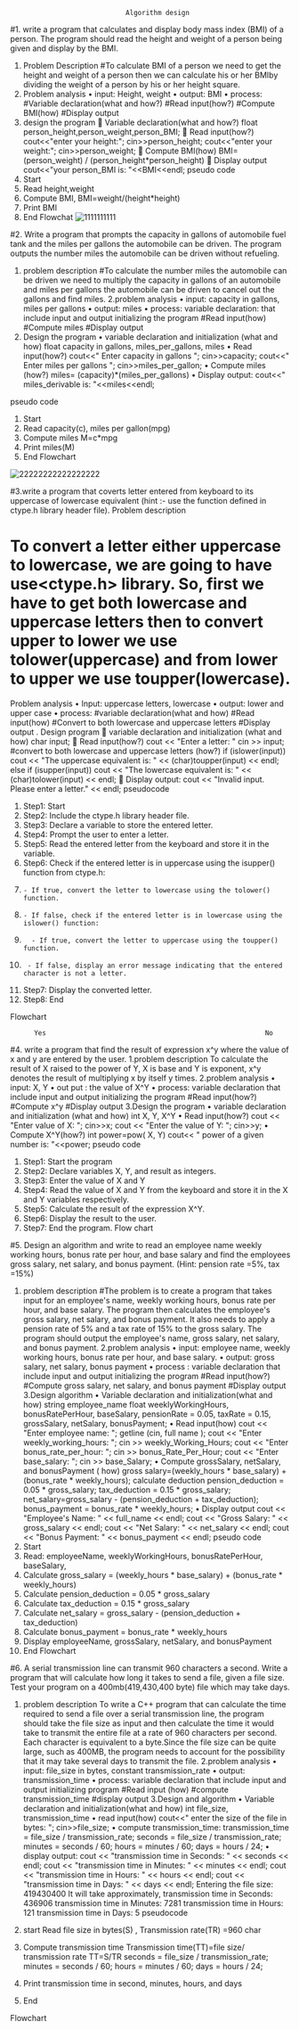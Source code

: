                                  Algorithm design
#1. write a program that calculates and display body mass index (BMI) of a person. The program should read the height and weight of a person being given and display by the BMI.
1. Problem Description
#To calculate BMI of a person we need to get the height and weight of a person then we can calculate his or her BMIby dividing the weight of a person by his or her height square.
2. Problem analysis
•	input: Height, weight
•	output: BMI
•	process:
#Variable declaration(what and how?)
#Read input(how?)
#Compute BMI(how)
#Display output
3. design the program
	Variable declaration(what and how?)
float person_height,person_weight,person_BMI;
	Read input(how?)
cout<<"enter your height:";
cin>>person_height;
cout<<"enter your weight:";
cin>>person_weight;
	Compute BMI(how)
BMI= (person_weight) / (person_height*person_height)
	Display output
cout<<"your person_BMI is: "<<BMI<<endl;
                         pseudo code
1.	Start 
2.	Read height,weight
3.	Compute BMI, BMI=weight/(height*height)
4.	Print BMI
5.	End
        Flowchat
![1111111111](https://github.com/SWEG-2015EC-Batch/Coding-Geeks/assets/149225623/b279244d-694e-4851-b239-4d5dcfa58c66)



#2. Write a program that prompts the capacity in gallons of automobile fuel tank and the miles per gallons the automobile can be driven. The program outputs the number miles the automobile can be driven without refueling.
1. problem description 
#To calculate the number miles the automobile can be driven we need to multiply the capacity in gallons of an automobile and miles per gallons the automobile can be driven to cancel out the gallons and find miles.
2.problem analysis
•	input: capacity in gallons, miles per gallons
•	output: miles
•	process: 
variable declaration: that include input and output
initializing the program
#Read input(how)
#Compute miles
#Display output
3. Design the program
•	variable declaration and initialization (what and how)
float  capacity in gallons, miles_per_gallons, miles
•	Read input(how?)
cout<<" Enter capacity in gallons ";
cin>>capacity;
cout<<" Enter miles per gallons ";
cin>>miles_per_gallon;
•	Compute miles (how?)
miles= (capacity)*(miles_per_gallons)
•	Display output:
cout<<" miles_derivable is: "<<miles<<endl;

pseudo code
1.	Start
2.	Read capacity(c), miles per gallon(mpg)
3.	Compute miles M=c*mpg
4.	Print miles(M)
5.	End
           Flowchart
        
![22222222222222222](https://github.com/SWEG-2015EC-Batch/Coding-Geeks/assets/149225623/3d881a66-f6c9-4b39-8191-ab5966ec8a90)



#3.write a program that coverts  letter entered from keyboard to its uppercase of lowercase equivalent (hint :- use the function defined in ctype.h library header file).
Problem description 
# To convert a letter either uppercase to lowercase, we are going to have use<ctype.h> library. So, first we have to get both lowercase and uppercase letters then to convert upper to lower we use tolower(uppercase) and from lower to upper we use toupper(lowercase). 
 Problem analysis 
•	Input: uppercase letters, lowercase
•	output: lower and upper case
•	process: 
#variable declaration(what and how)
#Read input(how)
#Convert to both lowercase and uppercase letters
#Display output
. Design program
	variable declaration and initialization (what and how)
char input;
	Read input(how?)
 cout << "Enter a letter: "
 cin >> input;
#convert to both lowercase and uppercase letters (how?)
if (islower(input)) 
 cout << "The uppercase equivalent is: " << (char)toupper(input) << endl;
  else if (isupper(input)) 
   cout << "The lowercase equivalent is: " << (char)tolower(input) << endl;
	Display output:
  cout << "Invalid input. Please enter a letter." << endl;
    pseudocode
1.	Step1: Start
2.	Step2: Include the ctype.h library header file.
3.	Step3: Declare a variable to store the entered letter.
4.	Step4: Prompt the user to enter a letter.
5.	Step5: Read the entered letter from the keyboard and store it in the variable.
6.	Step6: Check if the entered letter is in uppercase using the isupper() function from ctype.h:
7.	   - If true, convert the letter to lowercase using the tolower() function.
8.	   - If false, check if the entered letter is in lowercase using the islower() function:
9.	     - If true, convert the letter to uppercase using the toupper() function.
10.	     - If false, display an error message indicating that the entered character is not a letter.
11.	Step7: Display the converted letter.
12.	Step8: End

Flowchart







          Yes                                                       No  









#4. write a program that find the result of expression x^y where the value of x and y are entered by the user.
1.problem description
To calculate the result of X raised to the power of Y, X is base and Y is exponent, x^y denotes the result of multiplying x by itself y times.
2.problem analysis
•	input: X, Y
•	out put : the value of X^Y
•	process:
variable declaration that include input and output
initializing the program
#Read input(how?)
#Compute x^y
#Display output
3.Design the program
•	variable declaration and initialization (what and how)
int X, Y, X^Y
•	Read input(how?)
cout << "Enter value of X: ";
cin>>x;
cout << "Enter the value of Y: ";
cin>>y;
•	Compute X^Y(how?)
int power=pow( X, Y)
cout<< " power of a given number is: "<<power;
          pseudo code
1.	Step1: Start the program 
2.	Step2: Declare variables X, Y, and result as integers.
3.	Step3: Enter the value of X and Y
4.	Step4: Read the value of X and Y from the keyboard and store it in the X and Y variables respectively.
5.	Step5: Calculate the result of the expression X^Y.
6.	Step6: Display the result to the user.
7.	Step7: End the program.
Flow chart


#5. Design an algorithm and write to read an employee name weekly working hours, bonus rate per hour, and base salary and find the employees gross salary, net salary, and bonus payment. 
(Hint: pension rate =5%, tax =15%)
1. problem description 
#The problem is to create a program that takes input for an employee's name, weekly working hours, bonus rate per hour, and base salary. The program then calculates the employee's gross salary, net salary, and bonus payment. It also needs to apply a pension rate of 5% and a tax rate of 15% to the gross salary.
The program should output the employee's name, gross salary, net salary, and bonus payment.
2.problem analysis
•	input: employee name, weekly working hours, bonus rate per hour, and base salary.
•	output: gross salary, net salary, bonus payment
•	process : variable declaration that include input and output
initializing the program
#Read input(how?)
#Compute gross salary, net salary, and bonus payment
#Display output
3.Design algorithm
•	Variable declaration and initialization(what and how)
string employee_name
float weeklyWorkingHours, bonusRatePerHour, baseSalary, pensionRate = 0.05, taxRate = 0.15, grossSalary, netSalary, bonusPayment;
•	Read input(how)
cout << "Enter employee name: ";
getline (cin, full name );
cout << "Enter weekly_working_hours: ";
cin >> weekly_Working_Hours;
cout << "Enter bonus_rate_per_hour: ";
cin >> bonus_Rate_Per_Hour;
cout << "Enter base_salary: ";
cin >> base_Salary;
•	Compute grossSalary, netSalary, and bonusPayment ( how)
gross salary=(weekly_hours * base_salary) + (bonus_rate * weekly_hours);
calculate deduction
pension_deduction = 0.05 * gross_salary;
 tax_deduction = 0.15 * gross_salary;
net_salary=gross_salary - (pension_deduction + tax_deduction);
bonus_payment = bonus_rate * weekly_hours;
•	Display output
cout << "Employee's Name: " << full_name << endl;
    cout << "Gross Salary: " << gross_salary << endl;
    cout << "Net Salary: " << net_salary << endl;
    cout << "Bonus Payment: " << bonus_payment << endl;
            pseudo code
1. Start
2. Read: employeeName, weeklyWorkingHours, bonusRatePerHour, baseSalary,
3. Calculate gross_salary = (weekly_hours * base_salary) + (bonus_rate * weekly_hours)
4. Calculate pension_deduction = 0.05 * gross_salary
5. Calculate   tax_deduction = 0.15 * gross_salary
6. Calculate net_salary = gross_salary - (pension_deduction + tax_deduction)
7. Calculate bonus_payment = bonus_rate * weekly_hours
8. Display employeeName, grossSalary, netSalary, and bonusPayment
9. End
Flowchart
 
#6. A serial transmission line can transmit 960 characters a second. Write a program that will calculate how long it takes to send a file, given a file size. Test your program on a 400mb(419,430,400 byte) file which may take days.
1. problem description
To write a C++ program that can calculate the time required to send a file over a serial transmission line, the program should take the file size as input and then calculate the time it would take to transmit the entire file at a rate of 960 characters per second. Each character is equivalent to a byte.Since the file size can be quite large, such as 400MB, the program needs to account for the possibility that it may take several days to transmit the file.
2.problem analysis
•	input: file_size in bytes, constant transmission_rate
•	output: transmission_time
•	process: variable declaration that include input and output
initializing program
#Read input (how)
#compute transmission_time
#display output
3.Design and algorithm
•	Variable declaration and initialization(what and how)
int file_size, transmission_time
•	read input(how)
  cout<<" enter the size of the file in bytes: ";
 cin>>file_size;
•	compute transmission_time:
transmission_time = file_size / transmission_rate;
 seconds = file_size / transmission_rate;
minutes = seconds / 60;
hours = minutes / 60;
days = hours / 24;
•	display output:
cout << "transmission time in Seconds: " << seconds << endl;
    cout << "transmission time in Minutes: " << minutes << endl;
    cout << "transmission time in Hours: " << hours << endl;
    cout << "transmission time in Days: " << days << endl;
Entering the file size: 419430400 It will take approximately,
transmission time in Seconds: 436906
transmission time in Minutes: 7281
transmission time in Hours: 121
transmission time in Days: 5
   pseudocode 
1.	start
Read  file size in bytes(S) , Transmission rate(TR) =960 char
2.	Compute transmission time 
Transmission time(TT)=file size/ transmission rate
TT=S/TR
           seconds = file_size / transmission_rate;
            minutes = seconds / 60;
              hours = minutes / 60;
                days = hours / 24;	

3.	Print transmission time in second, minutes, hours, and days

4.	End 

Flowchart



